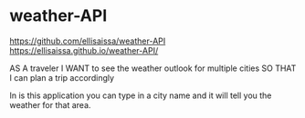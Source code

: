 # weather-API

https://github.com/ellisaissa/weather-API
https://ellisaissa.github.io/weather-API/

AS A traveler
I WANT to see the weather outlook for multiple cities
SO THAT I can plan a trip accordingly

In is this application you can type in a city name and it will tell you the weather for that area. 
